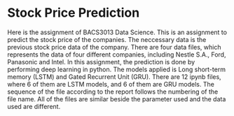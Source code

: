 # Stock Price Prediction
Here is the assignment of BACS3013 Data Science. This is an assignment to predict the stock price of the companies. The neccessary data is the previous stock price data of the company. There are four data files, which represents the data of four different companies, including Nestle S.A., Ford, Panasonic and Intel. In this assignment, the prediction is done by performing deep learning in python. The models applied is Long short-term memory (LSTM) and Gated Recurrent Unit (GRU). There are 12 ipynb files, where 6 of them are LSTM models, and 6 of them are GRU models. The sequence of the file according to the report follows the numbering of the file name. All of the files are similar beside the parameter used and the data used are different.
